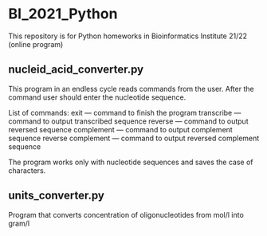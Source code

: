 # BI_2021_Python

This repository is for Python homeworks in Bioinformatics Institute 21/22 (online program)

## nucleid_acid_converter.py

This program in an endless cycle reads commands from the user. After the command user should enter the nucleotide sequence. 

List of commands:
exit — command to finish the program
transcribe — command to output transcribed sequence
reverse — command to output reversed sequence
complement — command to output complement sequence
reverse complement — command to output reversed complement sequence

The program works only with nucleotide sequences and saves the case of characters.

## units_converter.py

Program that converts concentration of oligonucleotides from mol/l into gram/l
